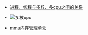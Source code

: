 - [进程，线程与多核，多cpu之间的关系](https://valjeanshaw.github.io/2019/09/02/%E8%BF%9B%E7%A8%8B%EF%BC%8C%E7%BA%BF%E7%A8%8B%E4%B8%8E%E5%A4%9A%E6%A0%B8%EF%BC%8C%E5%A4%9Acpu%E4%B9%8B%E9%97%B4%E7%9A%84%E5%85%B3%E7%B3%BB/)

- ![多核cpu](https://www.google.com.hk/url?sa=i&url=http%3A%2F%2Fm.elecfans.com%2Farticle%2F1196867.html&psig=AOvVaw1G7CGvrsfg45j3Qp57GhWS&ust=1620264613401000&source=images&cd=vfe&ved=0CAIQjRxqFwoTCPDhzZmysfACFQAAAAAdAAAAABAP)

- [mmu内存管理单元](https://en.wikipedia.org/wiki/Memory_management_unit)
